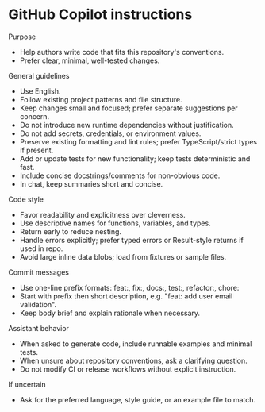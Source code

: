 # GitHub Copilot instructions

Purpose
- Help authors write code that fits this repository's conventions.
- Prefer clear, minimal, well-tested changes.

General guidelines
- Use English.
- Follow existing project patterns and file structure.
- Keep changes small and focused; prefer separate suggestions per concern.
- Do not introduce new runtime dependencies without justification.
- Do not add secrets, credentials, or environment values.
- Preserve existing formatting and lint rules; prefer TypeScript/strict types if present.
- Add or update tests for new functionality; keep tests deterministic and fast.
- Include concise docstrings/comments for non-obvious code.
- In chat, keep summaries short and concise.

Code style
- Favor readability and explicitness over cleverness.
- Use descriptive names for functions, variables, and types.
- Return early to reduce nesting.
- Handle errors explicitly; prefer typed errors or Result-style returns if used in repo.
- Avoid large inline data blobs; load from fixtures or sample files.

Commit messages
- Use one-line prefix formats: feat:, fix:, docs:, test:, refactor:, chore:
- Start with prefix then short description, e.g. "feat: add user email validation".
- Keep body brief and explain rationale when necessary.

Assistant behavior
- When asked to generate code, include runnable examples and minimal tests.
- When unsure about repository conventions, ask a clarifying question.
- Do not modify CI or release workflows without explicit instruction.

If uncertain
- Ask for the preferred language, style guide, or an example file to match.